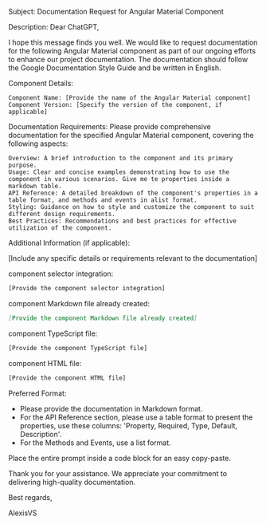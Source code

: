 Subject: Documentation Request for Angular Material Component

Description:
Dear ChatGPT,

I hope this message finds you well. We would like to request documentation for the following Angular Material component as part of our ongoing efforts to enhance our project documentation. 
The documentation should follow the Google Documentation Style Guide and be written in English.

Component Details:

    Component Name: [Provide the name of the Angular Material component]
    Component Version: [Specify the version of the component, if applicable]

Documentation Requirements:
Please provide comprehensive documentation for the specified Angular Material component, covering the following aspects:

    Overview: A brief introduction to the component and its primary purpose.
    Usage: Clear and concise examples demonstrating how to use the component in various scenarios. Give me te properties inside a markdown table.
    API Reference: A detailed breakdown of the component's properties in a table format, and methods and events in alist format.
    Styling: Guidance on how to style and customize the component to suit different design requirements.
    Best Practices: Recommendations and best practices for effective utilization of the component.

Additional Information (if applicable):

[Include any specific details or requirements relevant to the documentation]

component selector integration:

  ```html
  [Provide the component selector integration]
  ```

component Markdown file already created:

  ```markdown
  [Provide the component Markdown file already created]
  ```

component TypeScript file:

  ```typescript
  [Provide the component TypeScript file]
  ```

component HTML file:

  ```html
  [Provide the component HTML file]
  ```

Preferred Format:
- Please provide the documentation in Markdown format.
- For the API Reference section, please use a table format to present the properties, use these columns: 'Property,	Required,	Type,	Default,	Description'.
- For the Methods and Events, use a list format.

 
Place the entire prompt inside a code block for an easy copy-paste.

Thank you for your assistance. We appreciate your commitment to delivering high-quality documentation.

Best regards,

AlexisVS
